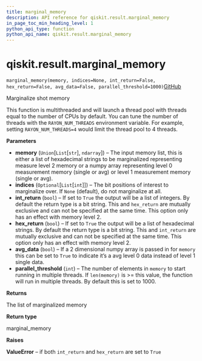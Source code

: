 ```yaml
---
title: marginal_memory
description: API reference for qiskit.result.marginal_memory
in_page_toc_min_heading_level: 1
python_api_type: function
python_api_name: qiskit.result.marginal_memory
---
```


# qiskit.result.marginal\_memory

<span id="qiskit.result.marginal_memory" />

`marginal_memory(memory, indices=None, int_return=False, hex_return=False, avg_data=False, parallel_threshold=1000)`[GitHub](https://github.com/qiskit/qiskit/tree/stable/0.39/qiskit/result/utils.py "view source code")

Marginalize shot memory

This function is multithreaded and will launch a thread pool with threads equal to the number of CPUs by default. You can tune the number of threads with the `RAYON_NUM_THREADS` environment variable. For example, setting `RAYON_NUM_THREADS=4` would limit the thread pool to 4 threads.

**Parameters**

*   **memory** (`Union`\[`List`\[`str`], `ndarray`]) – The input memory list, this is either a list of hexadecimal strings to be marginalized representing measure level 2 memory or a numpy array representing level 0 measurement memory (single or avg) or level 1 measurement memory (single or avg).
*   **indices** (`Optional`\[`List`\[`int`]]) – The bit positions of interest to marginalize over. If `None` (default), do not marginalize at all.
*   **int\_return** (`bool`) – If set to `True` the output will be a list of integers. By default the return type is a bit string. This and `hex_return` are mutually exclusive and can not be specified at the same time. This option only has an effect with memory level 2.
*   **hex\_return** (`bool`) – If set to `True` the output will be a list of hexadecimal strings. By default the return type is a bit string. This and `int_return` are mutually exclusive and can not be specified at the same time. This option only has an effect with memory level 2.
*   **avg\_data** (`bool`) – If a 2 dimensional numpy array is passed in for `memory` this can be set to `True` to indicate it’s a avg level 0 data instead of level 1 single data.
*   **parallel\_threshold** (`int`) – The number of elements in `memory` to start running in multiple threads. If `len(memory)` is >= this value, the function will run in multiple threads. By default this is set to 1000.

**Returns**

The list of marginalized memory

**Return type**

marginal\_memory

**Raises**

**ValueError** – if both `int_return` and `hex_return` are set to `True`

